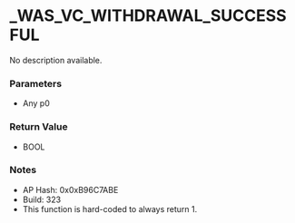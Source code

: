 # _WAS_VC_WITHDRAWAL_SUCCESSFUL

No description available.

### Parameters
* Any p0

### Return Value
* BOOL

### Notes
* AP Hash: 0x0xB96C7ABE
* Build: 323
* This function is hard-coded to always return 1.

